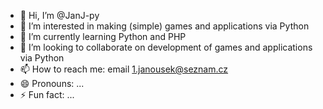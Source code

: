 - 👋 Hi, I’m @JanJ-py
- 👀 I’m interested in making (simple) games and applications via Python
- 🌱 I’m currently learning Python and PHP
- 💞️ I’m looking to collaborate on development of games and applications via Python
- 📫 How to reach me: email 1.janousek@seznam.cz
- 😄 Pronouns: ...
- ⚡ Fun fact: ...

<!---
JanJ-py/JanJ-py is a ✨ special ✨ repository because its `README.md` (this file) appears on your GitHub profile.
You can click the Preview link to take a look at your changes.
--->
